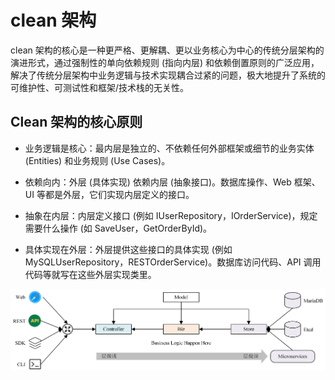 <!--
 * @Author: shgopher shgopher@gmail.com
 * @Date: 2025-07-20 11:12:23
 * @LastEditors: shgopher shgopher@gmail.com
 * @LastEditTime: 2025-07-22 10:43:21
 * @FilePath: /luban/架构分类/分层架构/clean/README.md
 * @Description:y
 * 
 * Copyright (c) 2025 by shgopher, All Rights Reserved. 
-->
# clean 架构

clean 架构的核心是一种更严格、更解耦、更以业务核心为中心的传统分层架构的演进形式，通过强制性的单向依赖规则 (指向内层) 和依赖倒置原则的广泛应用，解决了传统分层架构中业务逻辑与技术实现耦合过紧的问题，极大地提升了系统的可维护性、可测试性和框架/技术栈的无关性。

## Clean 架构的核心原则
- 业务逻辑是核心：最内层是独立的、不依赖任何外部框架或细节的业务实体 (Entities) 和业务规则 (Use Cases)。

- 依赖向内：外层 (具体实现) 依赖内层 (抽象接口)。数据库操作、Web 框架、UI 等都是外层，它们实现内层定义的接口。

- 抽象在内层：内层定义接口 (例如 IUserRepository，IOrderService)，规定需要什么操作 (如 SaveUser，GetOrderById)。

- 具体实现在外层：外层提供这些接口的具体实现 (例如 MySQLUserRepository，RESTOrderService)。数据库访问代码、API 调用代码等就写在这些外层实现类里。

![](./clean.png)

